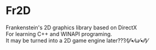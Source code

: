 # Fr2D
Frankenstein's 2D graphics library based on DirectX   
For learning C++ and WINAPI programing.   
It may be turned into a 2D game engine later???⁄(⁄⁄•⁄ω⁄•⁄⁄)⁄
